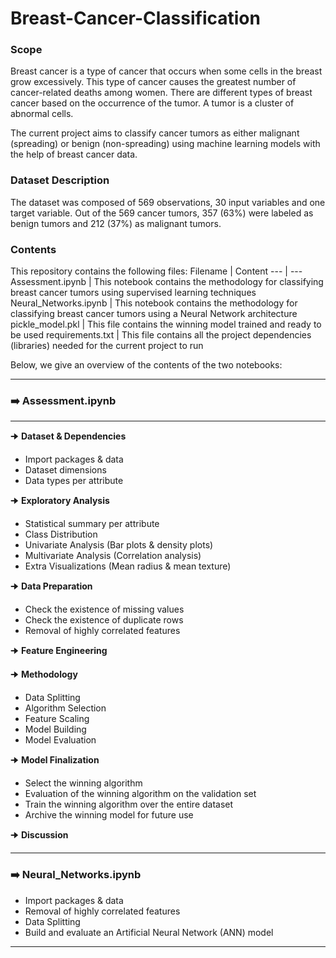 # Breast-Cancer-Classification

### Scope
Breast cancer is a type of cancer that occurs when some cells in the breast grow excessively. This type of cancer causes the greatest number of cancer-related deaths among women. There are different types of breast cancer based on the occurrence of the tumor. A tumor is a cluster of abnormal cells. 

The current project aims to classify cancer tumors as either malignant (spreading) or benign (non-spreading) using machine learning models with the help of breast cancer data.

### Dataset Description
The dataset was composed of 569 observations, 30 input variables and one target variable. Out of the 569 cancer tumors, 357 (63%) were labeled as benign tumors and 212 (37%) as malignant tumors.

### Contents
This repository contains the following files:
Filename | Content
--- | ---
Assessment.ipynb | This notebook contains the methodology for classifying breast cancer tumors using supervised learning techniques
Neural_Networks.ipynb | This notebook contains the methodology for classifying breast cancer tumors using a Neural Network architecture
pickle_model.pkl | This file contains the winning model trained and ready to be used
requirements.txt | This file contains all the project dependencies (libraries) needed for the current project to run

Below, we give an overview of the contents of the two notebooks:


---
### :arrow_right: Assessment.ipynb
---

🠊 **Dataset & Dependencies**
 * Import packages & data
 * Dataset dimensions
 * Data types per attribute

🠊 **Exploratory Analysis**
 * Statistical summary per attribute
 * Class Distribution
 * Univariate Analysis (Bar plots & density plots)
 * Multivariate Analysis (Correlation analysis)
 * Extra Visualizations (Mean radius & mean texture)

🠊 **Data Preparation**
 * Check the existence of missing values
 * Check the existence of duplicate rows
 * Removal of highly correlated features

🠊 **Feature Engineering**

🠊 **Methodology**
 * Data Splitting
 * Algorithm Selection
 * Feature Scaling
 * Model Building
 * Model Evaluation

🠊 **Model Finalization**
 * Select the winning algorithm
 * Evaluation of the winning algorithm on the validation set
 * Train the winning algorithm over the entire dataset
 * Archive the winning model for future use

🠊 **Discussion**

---
### :arrow_right: Neural_Networks.ipynb
  * Import packages & data
  * Removal of highly correlated features
  * Data Splitting
  * Build and evaluate an Artificial Neural Network (ANN) model
---
